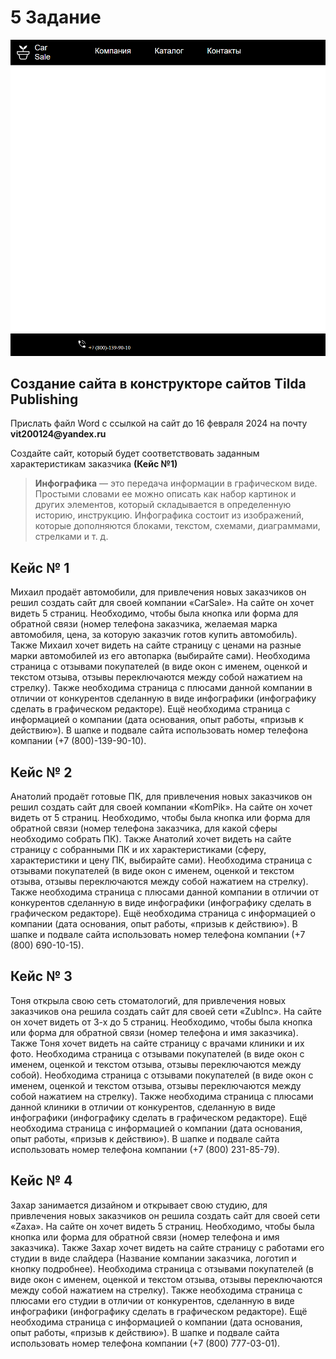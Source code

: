 # 5 Задание
<img src="poster.png">

## Создание сайта в конструкторе сайтов Tilda Publishing
<p>Прислать файл Word с ссылкой на сайт до 16 февраля 2024 на почту <b>vit200124@yandex.ru</b></p>

<p>Создайте сайт, который будет соответствовать заданным характеристикам заказчика <b>(Кейс №1)</b><p>

> <b>Инфографика</b> — это передача информации в графическом виде. Простыми словами ее можно описать как набор картинок и других элементов, который складывается в определенную историю, инструкцию. Инфографика состоит из изображений, которые дополняются блоками, текстом, схемами, диаграммами, стрелками и т. д.


## Кейс № 1
Михаил продаёт автомобили, для привлечения новых заказчиков он решил создать сайт для своей компании «CarSale». На сайте он хочет видеть 5 страниц. Необходимо, чтобы была кнопка или форма для обратной связи (номер телефона заказчика, желаемая марка автомобиля, цена, за которую заказчик готов купить автомобиль). Также Михаил хочет видеть на сайте страницу с ценами на разные марки автомобилей из его автопарка (выбирайте сами). Необходима страница с отзывами покупателей (в виде окон с именем, оценкой и текстом отзыва, отзывы переключаются между собой нажатием на стрелку). Также необходима страница с плюсами данной компании в отличии от конкурентов сделанную в виде инфографики (инфографику сделать в графическом редакторе). Ещё необходима страница с информацией о компании (дата основания, опыт работы, «призыв к действию»). В шапке и подвале сайта использовать номер телефона компании (+7 (800)-139-90-10). 

## Кейс № 2
Анатолий продаёт готовые ПК, для привлечения новых заказчиков он решил создать сайт для своей компании «KomPik». На сайте он хочет видеть от 5 страниц. Необходимо, чтобы была кнопка или форма для обратной связи (номер телефона заказчика, для какой сферы необходимо собрать ПК). Также Анатолий хочет видеть на сайте страницу с собранными ПК и их характеристиками (сферу, характеристики и цену ПК, выбирайте сами). Необходима страница с отзывами покупателей (в виде окон с именем, оценкой и текстом отзыва, отзывы переключаются между собой нажатием на стрелку). Также необходима страница с плюсами данной компании в отличии от конкурентов сделанную в виде инфографики (инфографику сделать в графическом редакторе). Ещё необходима страница с информацией о компании (дата основания, опыт работы, «призыв к действию»). В шапке и подвале сайта использовать номер телефона компании (+7 (800) 690-10-15). 

## Кейс № 3
Тоня открыла свою сеть стоматологий, для привлечения новых заказчиков она решила создать сайт для своей сети «ZubInc». На сайте он хочет видеть от 3-х до 5 страниц. Необходимо, чтобы была кнопка или форма для обратной связи (номер телефона и имя заказчика). Также Тоня хочет видеть на сайте страницу с врачами клиники и их фото. Необходима страница с отзывами покупателей (в виде окон с именем, оценкой и текстом отзыва, отзывы переключаются между собой). Необходима страница с отзывами покупателей (в виде окон с именем, оценкой и текстом отзыва, отзывы переключаются между собой нажатием на стрелку). Также необходима страница с плюсами данной клиники в отличии от конкурентов, сделанную в виде инфографики (инфографику сделать в графическом редакторе). Ещё необходима страница с информацией о компании (дата основания, опыт работы, «призыв к действию»). В шапке и подвале сайта использовать номер телефона компании (+7 (800) 231-85-79). 

## Кейс № 4
Захар занимается дизайном и открывает свою студию, для привлечения новых заказчиков он решила создать сайт для своей сети «Zaxa». На сайте он хочет видеть 5 страниц. Необходимо, чтобы была кнопка или форма для обратной связи (номер телефона и имя заказчика). Также Захар хочет видеть на сайте страницу с работами его студии в виде слайдера (Название компании заказчика, логотип и кнопку подробнее). Необходима страница с отзывами покупателей (в виде окон с именем, оценкой и текстом отзыва, отзывы переключаются между собой нажатием на стрелку). Также необходима страница с плюсами его студии в отличии от конкурентов, сделанную в виде инфографики (инфографику сделать в графическом редакторе). Ещё необходима страница с информацией о компании (дата основания, опыт работы, «призыв к действию»). В шапке и подвале сайта использовать номер телефона компании (+7 (800) 777-03-01). 